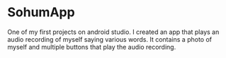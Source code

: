# SohumApp
One of my first projects on android studio. I created an app that plays an audio recording of myself saying various words.
It contains a photo of myself and multiple buttons that play the audio recording.
